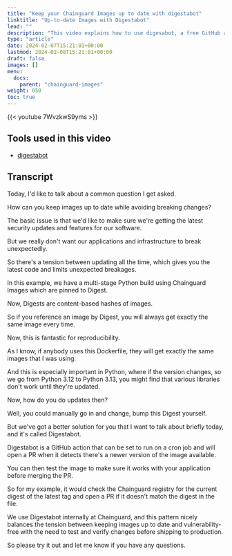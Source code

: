 ```yaml
---
title: "Keep your Chainguard Images up to date with digestabot"
linktitle: "Up-to-date Images with Digestabot"
lead: ""
description: "This video explains how to use digesabot, a free GitHub action we created to make it easier for public users to keep their Chainguard Images fresh."
type: "article"
date: 2024-02-07T15:21:01+00:00
lastmod: 2024-02-08T15:21:01+00:00
draft: false
images: []
menu:
  docs:
    parent: "chainguard-images"
weight: 050
toc: true
---
```


{{< youtube 7WvzkwS9yms >}}

## Tools used in this video

* [digestabot](https://github.com/marketplace/actions/update-the-image-digest)

## Transcript

Today, I'd like to talk about a common question I get asked.

How can you keep images up to date while avoiding breaking changes?

The basic issue is that we'd like to make sure we're getting the latest security updates and features for our software.

But we really don't want our applications and infrastructure to break unexpectedly.

So there's a tension between updating all the time, which gives you the latest code and limits unexpected breakages.

In this example, we have a multi-stage Python build using Chainguard Images which are pinned to Digest.

Now, Digests are content-based hashes of images.

So if you reference an image by Digest, you will always get exactly the same image every time.

Now, this is fantastic for reproducibility.

As I know, if anybody uses this Dockerfile, they will get exactly the same images that I was using.

And this is especially important in Python, where if the version changes, so we go from Python 3.12 to Python 3.13, you might find that various libraries don't work until they're updated.

Now, how do you do updates then?

Well, you could manually go in and change, bump this Digest yourself.

But we've got a better solution for you that I want to talk about briefly today, and it's called Digestabot.

Digestabot is a GitHub action that can be set to run on a cron job and will open a PR when it detects there's a newer version of the image available.

You can then test the image to make sure it works with your application before merging the PR.

So for my example, it would check the Chainguard registry for the current digest of the latest tag and open a PR if it doesn't match the digest in the file.

We use Digestabot internally at Chainguard, and this pattern nicely balances the tension between keeping images up to date and vulnerability-free with the need to test and verify changes before shipping to production.

So please try it out and let me know if you have any questions.
